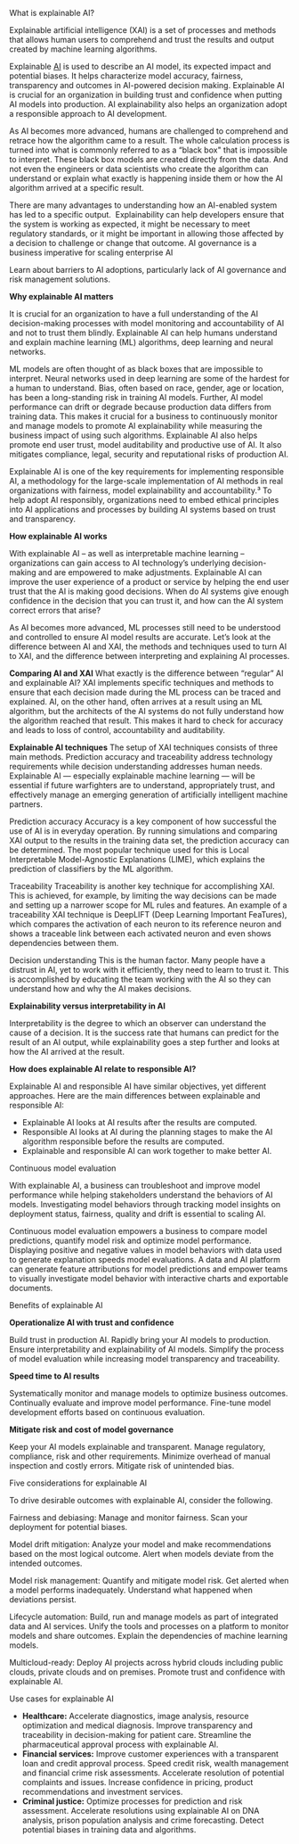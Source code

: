 ﻿What is explainable AI?

Explainable artificial intelligence (XAI) is a set of processes and methods that allows human users to comprehend and trust the results and output created by machine learning algorithms. 

Explainable [AI](https://www.ibm.com/consulting/artificial-intelligence) is used to describe an AI model, its expected impact and potential biases. It helps characterize model accuracy, fairness, transparency and outcomes in AI-powered decision making. Explainable AI is crucial for an organization in building trust and confidence when putting AI models into production. AI explainability also helps an organization adopt a responsible approach to AI development.

As AI becomes more advanced, humans are challenged to comprehend and retrace how the algorithm came to a result. The whole calculation process is turned into what is commonly referred to as a “black box" that is impossible to interpret. These black box models are created directly from the data. And not even the engineers or data scientists who create the algorithm can understand or explain what exactly is happening inside them or how the AI algorithm arrived at a specific result.

There are many advantages to understanding how an AI-enabled system has led to a specific output.  Explainability can help developers ensure that the system is working as expected, it might be necessary to meet regulatory standards, or it might be important in allowing those affected by a decision to challenge or change that outcome. AI governance is a business imperative for scaling enterprise AI

Learn about barriers to AI adoptions, particularly lack of AI governance and risk management solutions.

<a name="why+explainable+ai+matters"></a>**Why explainable AI matters**

It is crucial for an organization to have a full understanding of the AI decision-making processes with model monitoring and accountability of AI and not to trust them blindly. Explainable AI can help humans understand and explain machine learning (ML) algorithms, deep learning and neural networks.

ML models are often thought of as black boxes that are impossible to interpret. Neural networks used in deep learning are some of the hardest for a human to understand. Bias, often based on race, gender, age or location, has been a long-standing risk in training AI models. Further, AI model performance can drift or degrade because production data differs from training data. This makes it crucial for a business to continuously monitor and manage models to promote AI explainability while measuring the business impact of using such algorithms. Explainable AI also helps promote end user trust, model auditability and productive use of AI. It also mitigates compliance, legal, security and reputational risks of production AI.

Explainable AI is one of the key requirements for implementing responsible AI, a methodology for the large-scale implementation of AI methods in real organizations with fairness, model explainability and accountability.³ To help adopt AI responsibly, organizations need to embed ethical principles into AI applications and processes by building AI systems based on trust and transparency.

<a name="how+explainable+ai+works"></a>**How explainable AI works**

With explainable AI – as well as interpretable machine learning – organizations can gain access to AI technology’s underlying decision-making and are empowered to make adjustments. Explainable AI can improve the user experience of a product or service by helping the end user trust that the AI is making good decisions. When do AI systems give enough confidence in the decision that you can trust it, and how can the AI system correct errors that arise?

As AI becomes more advanced, ML processes still need to be understood and controlled to ensure AI model results are accurate. Let’s look at the difference between AI and XAI, the methods and techniques used to turn AI to XAI, and the difference between interpreting and explaining AI processes.

**Comparing AI and XAI**
What exactly is the difference between “regular” AI and explainable AI? XAI implements specific techniques and methods to ensure that each decision made during the ML process can be traced and explained. AI, on the other hand, often arrives at a result using an ML algorithm, but the architects of the AI systems do not fully understand how the algorithm reached that result. This makes it hard to check for accuracy and leads to loss of control, accountability and auditability.

**Explainable AI techniques**
The setup of XAI techniques consists of three main methods. Prediction accuracy and traceability address technology requirements while decision understanding addresses human needs. Explainable AI — especially explainable machine learning — will be essential if future warfighters are to understand, appropriately trust, and effectively manage an emerging generation of artificially intelligent machine partners.

Prediction accuracy
Accuracy is a key component of how successful the use of AI is in everyday operation. By running simulations and comparing XAI output to the results in the training data set, the prediction accuracy can be determined. The most popular technique used for this is Local Interpretable Model-Agnostic Explanations (LIME), which explains the prediction of classifiers by the ML algorithm.

Traceability
Traceability is another key technique for accomplishing XAI. This is achieved, for example, by limiting the way decisions can be made and setting up a narrower scope for ML rules and features. An example of a traceability XAI technique is DeepLIFT (Deep Learning Important FeaTures), which compares the activation of each neuron to its reference neuron and shows a traceable link between each activated neuron and even shows dependencies between them.

Decision understanding
This is the human factor. Many people have a distrust in AI, yet to work with it efficiently, they need to learn to trust it. This is accomplished by educating the team working with the AI so they can understand how and why the AI makes decisions.

**Explainability versus interpretability in AI**

Interpretability is the degree to which an observer can understand the cause of a decision. It is the success rate that humans can predict for the result of an AI output, while explainability goes a step further and looks at how the AI arrived at the result.

**How does explainable AI relate to responsible AI?**

Explainable AI and responsible AI have similar objectives, yet different approaches. Here are the main differences between explainable and responsible AI:

- Explainable AI looks at AI results after the results are computed.
- Responsible AI looks at AI during the planning stages to make the AI algorithm responsible before the results are computed.
- Explainable and responsible AI can work together to make better AI.

<a name="continuous+model+evaluation"></a>Continuous model evaluation

With explainable AI, a business can troubleshoot and improve model performance while helping stakeholders understand the behaviors of AI models. Investigating model behaviors through tracking model insights on deployment status, fairness, quality and drift is essential to scaling AI.

Continuous model evaluation empowers a business to compare model predictions, quantify model risk and optimize model performance. Displaying positive and negative values in model behaviors with data used to generate explanation speeds model evaluations. A data and AI platform can generate feature attributions for model predictions and empower teams to visually investigate model behavior with interactive charts and exportable documents.

<a name="benefits"></a>Benefits of explainable AI

**Operationalize AI with trust and confidence**

Build trust in production AI. Rapidly bring your AI models to production. Ensure interpretability and explainability of AI models. Simplify the process of model evaluation while increasing model transparency and traceability.

**Speed time to AI results**

Systematically monitor and manage models to optimize business outcomes. Continually evaluate and improve model performance. Fine-tune model development efforts based on continuous evaluation.

**Mitigate risk and cost of model governance**

Keep your AI models explainable and transparent. Manage regulatory, compliance, risk and other requirements. Minimize overhead of manual inspection and costly errors. Mitigate risk of unintended bias.

<a name="five+considerations"></a>Five considerations for explainable AI

To drive desirable outcomes with explainable AI, consider the following.

Fairness and debiasing: Manage and monitor fairness. Scan your deployment for potential biases. 

Model drift mitigation: Analyze your model and make recommendations based on the most logical outcome. Alert when models deviate from the intended outcomes.

Model risk management: Quantify and mitigate model risk. Get alerted when a model performs inadequately. Understand what happened when deviations persist.

Lifecycle automation: Build, run and manage models as part of integrated data and AI services. Unify the tools and processes on a platform to monitor models and share outcomes. Explain the dependencies of machine learning models.

Multicloud-ready: Deploy AI projects across hybrid clouds including public clouds, private clouds and on premises. Promote trust and confidence with explainable AI.

<a name="use+cases"></a>Use cases for explainable AI

- **Healthcare:** Accelerate diagnostics, image analysis, resource optimization and medical diagnosis. Improve transparency and traceability in decision-making for patient care. Streamline the pharmaceutical approval process with explainable AI.
- **Financial services:** Improve customer experiences with a transparent loan and credit approval process. Speed credit risk, wealth management and financial crime risk assessments. Accelerate resolution of potential complaints and issues. Increase confidence in pricing, product recommendations and investment services.
- **Criminal justice:** Optimize processes for prediction and risk assessment. Accelerate resolutions using explainable AI on DNA analysis, prison population analysis and crime forecasting. Detect potential biases in training data and algorithms.

